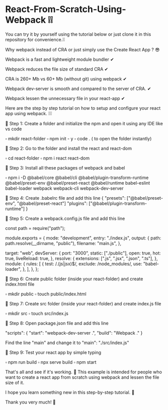 # React-From-Scratch-Using-Webpack ❕❕

You can try it by yourself using the tutorial below or just clone it in this repository for convenience.❕❕

Why webpack instead of CRA or just simply use the Create React App ? 😎

Webpack is a fast and lightweight module bundler ✔

Webpack reduces the file size of standard CRA ✔

CRA is 260+ Mb vs 60+ Mb (without git) using webpack ✔

Webpack dev-server is smooth and compared to the server of CRA. ✔

Webpack lessen the unnecessary file in your react-app ✔


Here are the step by step tutorial on how to setup and configure your react app using webpack. ❕❕❕

🔸 Step 1: Create a folder and initialize the npm and open it using any IDE like vs code

 ▫ mkdir react-folder
 ▫ npm init - y
 ▫ code . ( to open the folder instantly)

🔸 Step 2: Go to the folder and install the react and react-dom

 ▫ cd react-folder
 ▫ npm i react react-dom

🔸 Step 3: Install all these packages of webpack and babel

▫ npm i -D @babel/core @babel/cli @babel/plugin-transform-runtime @babel/preset-env @babel/preset-react @babel/runtime babel-eslint babel-loader webpack webpack-cli webpack-dev-server

🔸 Step 4: Create .babelrc file and add this line
{
  "presets": ["@babel/preset-env", "@babel/preset-react"]
  "plugins": ["@babel/plugin-transform-runtime"]
}

🔸 Step 5:  Create a webpack.config.js file and  add this line

const path = require("path");

module.exports = {
  mode: "development",
  entry: "./index.js",
  output: {
    path: path.resolve(__dirname, "public"),
    filename: "main.js",
  },

  target: "web",
  devServer: {
    port: "3000",
    static: ["./public"],
    open: true,
    hot: true,
    liveReload: true,
  },
  resolve: {
    extensions: [".js", ".jsx", ".json", ".ts"],
  },
  module: {
    rules: [
      {
        test: /\.(js|jsx)$/,
        exclude: /node_modules/,
        use: "babel-loader",
      },
    ],
  },
};

🔸 Step 6: Create public folder (inside your react-folder) and create index.html file

▫ mkdir public
▫ touch public/index.html

🔸 Step 7: Create src folder (inside your react-folder) and create index.js file

▫ mkdir src
▫ touch src/index.js

🔸 Step 8: Open package.json file and add this line

  "scripts": {
    "start": "webpack-dev-server  .",
    "build": "Webpack ."
}

Find the line "main" and change it to
"main":  "./src/index.js"

🔸 Step 9: Test your react app by simple typing 

▫ npm run build
▫ npx serve build 
▫ npm start

That's all and see if it's working. 🙏
This example is intended for people who want to create
a react app from scratch using webpack and lessen the file size of it.

I hope you learn something new in this step-by-step tutorial. 🤍

Thank you very much! 🤍
